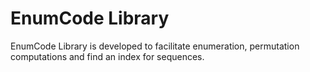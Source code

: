 EnumCode Library
==========================

EnumCode Library is developed to facilitate  enumeration, permutation computations and find an index for sequences. 
